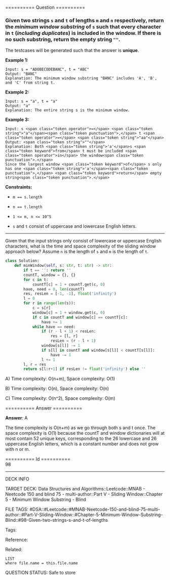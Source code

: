 ========== Question ==========  

### Given two strings `s` and `t` of lengths `m` and `n` respectively, return the _**minimum window substring**_ of `s` such that every character in `t` (_**including duplicates**_) is included in the window. If there is no such substring, return the empty string `""`.

The testcases will be generated such that the answer is **unique**.

**Example 1:**

```
Input: s = "ADOBECODEBANC", t = "ABC"
Output: "BANC"
Explanation: The minimum window substring "BANC" includes 'A', 'B', and 'C' from string t.
```

**Example 2:**

```
Input: s = "a", t = "a"
Output: "a"
Explanation: The entire string s is the minimum window.
```

**Example 3:**

```
Input: s <span class="token operator">=</span> <span class="token string">"a"</span><span class="token punctuation">,</span> t <span class="token operator">=</span> <span class="token string">"aa"</span>
Output: <span class="token string">""</span>
Explanation: Both <span class="token string">'a'</span>s <span class="token keyword">from</span> t must be included <span class="token operator">in</span> the window<span class="token punctuation">.</span>
Since the largest window <span class="token keyword">of</span> s only has one <span class="token string">'a'</span><span class="token punctuation">,</span> <span class="token keyword">return</span> empty string<span class="token punctuation">.</span>
```

**Constraints:**

-   `m == s.length`

-   `n == t.length`

-   `1 <= m, n <= 10^5`

-   `s` and `t` consist of uppercase and lowercase English letters.

---

Given that the input strings only consist of lowercase or uppercase English characters, what is the time and space complexity of the sliding window approach below? Assume `n` is the length of `s` and `m` is the length of `t`.

```python
class Solution:
    def minWindow(self, s: str, t: str) -> str:
        if t == '': return ''
        countT, window = {}, {}
        for c in t:
            countT[c] = 1 + countT.get(c, 0)
        have, need = 0, len(countT)
        res, resLen = [-1, -1], float('infinity')
        l = 0
        for r in range(len(s)):
            c = s[r]
            window[c] = 1 + window.get(c, 0)
            if c in countT and window[c] == countT[c]:
                have += 1
            while have == need:
                if (r - l + 1) < resLen:
                    res = [l, r]
                    resLen = (r - l + 1)
                window[s[l]] -= 1
                if s[l] in countT and window[s[l]] < countT[s[l]]:
                    have -= 1
                l += 1
        l, r = res
        return s[l:r+1] if resLen != float('infinity') else ''
```

A) Time complexity: O(n+m), Space complexity: O(1)

B) Time complexity: O(n), Space complexity: O(n)

C) Time complexity: O(n^2), Space complexity: O(m)  

========== Answer ==========  

**Answer**: A

The time complexity is O(n+m) as we go through both s and t once. The space complexity is O(1) because the countT and window dictionaries will at most contain 52 unique keys, corresponding to the 26 lowercase and 26 uppercase English letters, which is a constant number and does not grow with n or m.

========== Id ==========  
98

---

DECK INFO

TARGET DECK: Data Structures and Algorithms::Leetcode::MNAB - Neetcode 150 and blind 75 - multi-author::Part V - Sliding Window::Chapter 5 - Minimum Window Substring - Blind

FILE TAGS: #DSA::#Leetcode::#MNAB-Neetcode-150-and-blind-75-multi-author::#Part-V-Sliding-Window::#Chapter-5-Minimum-Window-Substring-Blind::#98-Given-two-strings-s-and-t-of-lengths

Tags:

Reference:

Related:

```dataview
LIST
where file.name = this.file.name
```
QUESTION STATUS: Safe to store
